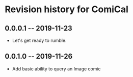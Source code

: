 # Revision history for ComiCal

## 0.0.0.1 -- 2019-11-23

* Let's get ready to rumble.

## 0.0.1.0 -- 2019-11-26

* Add basic ability to query an Image comic
